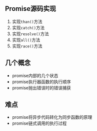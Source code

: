 ## Promise源码实现

1. 实现`than()`方法
2. 实现`catch()`方法
3. 实现`resolve()`方法
4. 实现`all()`方法
5. 实现`race()`方法



## 几个概念
- promise内部的几个状态
- promise执行器函数的执行顺序
- promise抛出错误时的错误捕获



## 难点
- promise将异步代码转化为同步函数的原理
- promise链式调用的执行过程


